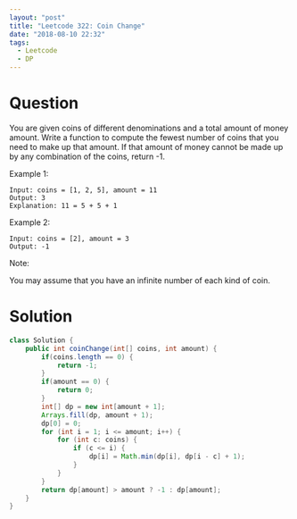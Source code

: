 ```yaml
---
layout: "post"
title: "Leetcode 322: Coin Change"
date: "2018-08-10 22:32"
tags:
  - Leetcode
  - DP
---
```


# Question
You are given coins of different denominations and a total amount of money amount. Write a function to compute the fewest number of coins that you need to make up that amount. If that amount of money cannot be made up by any combination of the coins, return -1.

Example 1:
```
Input: coins = [1, 2, 5], amount = 11
Output: 3
Explanation: 11 = 5 + 5 + 1
```

Example 2:

```
Input: coins = [2], amount = 3
Output: -1
```

Note:

You may assume that you have an infinite number of each kind of coin.

# Solution
```java
class Solution {
    public int coinChange(int[] coins, int amount) {
        if(coins.length == 0) {
            return -1;
        }
        if(amount == 0) {
            return 0;
        }
        int[] dp = new int[amount + 1];
        Arrays.fill(dp, amount + 1);  
        dp[0] = 0;   
        for (int i = 1; i <= amount; i++) {
            for (int c: coins) {
                if (c <= i) {
                    dp[i] = Math.min(dp[i], dp[i - c] + 1);
                }
            }
        }
        return dp[amount] > amount ? -1 : dp[amount];
    }
}
```
